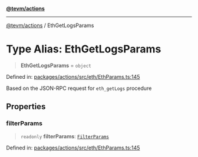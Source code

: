 [**@tevm/actions**](../README.md)

***

[@tevm/actions](../globals.md) / EthGetLogsParams

# Type Alias: EthGetLogsParams

> **EthGetLogsParams** = `object`

Defined in: [packages/actions/src/eth/EthParams.ts:145](https://github.com/evmts/tevm-monorepo/blob/main/packages/actions/src/eth/EthParams.ts#L145)

Based on the JSON-RPC request for `eth_getLogs` procedure

## Properties

### filterParams

> `readonly` **filterParams**: [`FilterParams`](FilterParams.md)

Defined in: [packages/actions/src/eth/EthParams.ts:145](https://github.com/evmts/tevm-monorepo/blob/main/packages/actions/src/eth/EthParams.ts#L145)
